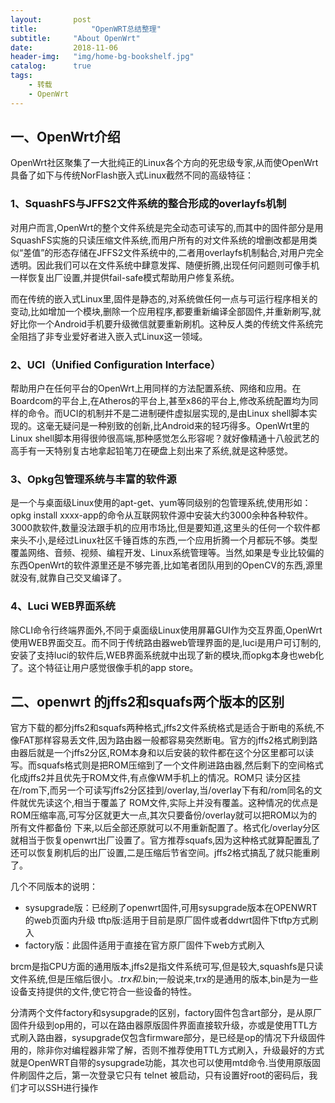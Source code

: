 ```yaml
---
layout:       post
title:            "OpenWRT总结整理"
subtitle:     "About OpenWrt"
date:         2018-11-06
header-img:   "img/home-bg-bookshelf.jpg"
catalog:      true
tags:
    - 转载
    - OpenWrt
---
```


## 一、OpenWrt介绍
OpenWrt社区聚集了一大批纯正的Linux各个方向的死忠级专家,从而使OpenWrt具备了如下与传统NorFlash嵌入式Linux截然不同的高级特征：

### 1、SquashFS与JFFS2文件系统的整合形成的overlayfs机制

对用户而言,OpenWrt的整个文件系统是完全动态可读写的,而其中的固件部分是用SquashFS实施的只读压缩文件系统,而用户所有的对文件系统的增删改都是用类似“差值”的形态存储在JFFS2文件系统中的,二者用overlayfs机制黏合,对用户完全透明。因此我们可以在文件系统中肆意发挥、随便折腾,出现任何问题则可像手机一样恢复出厂设置,并提供fail-safe模式帮助用户修复系统。

而在传统的嵌入式Linux里,固件是静态的,对系统做任何一点与可运行程序相关的变动,比如增加一个模块,删除一个应用程序,都要重新编译全部固件,并重新刷写,就好比你一个Android手机要升级微信就要重新刷机。这种反人类的传统文件系统完全阻挡了非专业爱好者进入嵌入式Linux这一领域。

### 2、UCI（Unified Configuration Interface）

帮助用户在任何平台的OpenWrt上用同样的方法配置系统、网络和应用。在Boardcom的平台上,在Atheros的平台上,甚至x86的平台上,修改系统配置均为同样的命令。而UCI的机制并不是二进制硬件虚拟层实现的,是由Linux shell脚本实现的。这毫无疑问是一种别致的创新,比Android来的轻巧得多。OpenWrt里的Linux shell脚本用得很帅很高端,那种感觉怎么形容呢？就好像精通十八般武艺的高手有一天特别复古地拿起铅笔刀在硬盘上刻出来了系统,就是这种感觉。

### 3、Opkg包管理系统与丰富的软件源

是一个与桌面级Linux使用的apt-get、yum等同级别的包管理系统,使用形如：opkg install xxxx-app的命令从互联网软件源中安装大约3000余种各种软件。3000款软件,数量没法跟手机的应用市场比,但是要知道,这里头的任何一个软件都来头不小,是经过Linux社区千锤百炼的东西,一个应用折腾一个月都玩不够。类型覆盖网络、音频、视频、编程开发、Linux系统管理等。当然,如果是专业比较偏的东西OpenWrt的软件源里还是不够完善,比如笔者团队用到的OpenCV的东西,源里就没有,就靠自己交叉编译了。

### 4、Luci WEB界面系统

除CLI命令行终端界面外,不同于桌面级Linux使用屏幕GUI作为交互界面,OpenWrt使用WEB界面交互。而不同于传统路由器web管理界面的是,luci是用户可订制的,安装了支持luci的软件后,WEB界面系统就中出现了新的模块,而opkg本身也web化了。这个特征让用户感觉很像手机的app store。

 
## 二、openwrt 的jffs2和squafs两个版本的区别

 官方下载的都分jffs2和squafs两种格式,jffs2文件系统格式是适合于断电的系统,不像FAT那样容易丢文件,因为路由器一般都容易突然断电。官方的jffs2格式刷到路由器后就是一个jffs2分区,ROM本身和以后安装的软件都在这个分区里都可以读写。而squafs格式则是把ROM压缩到了一个文件刷进路由器,然后剩下的空间格式化成jffs2并且优先于ROM文件,有点像WM手机上的情况。ROM只 读分区挂在/rom下,而另一个可读写jffs2分区挂到/overlay,当/overlay下有和/rom同名的文件就优先读这个,相当于覆盖了 ROM文件,实际上并没有覆盖。这种情况的优点是ROM压缩率高,可写分区就更大一点,其次只要备份/overlay就可以把ROM以为的所有文件都备份 下来,以后全部还原就可以不用重新配置了。格式化/overlay分区就相当于恢复openwrt出厂设置了。官方推荐squafs,因为这种格式就算配置乱了还可以恢复刷机后的出厂设置,二是压缩后节省空间。jffs2格式搞乱了就只能重刷了。

 几个不同版本的说明：
- sysupgrade版：已经刷了openwrt固件,可用sysupgrade版本在OPENWRT的web页面内升级
tftp版:适用于目前是原厂固件或者ddwrt固件下tftp方式刷入
- factory版：此固件适用于直接在官方原厂固件下web方式刷入

brcm是指CPU方面的通用版本,jffs2是指文件系统可写,但是较大,squashfs是只读文件系统,但是压缩后很小。*.trx和*.bin;一般说来,trx的是通用的版本,bin是为一些设备支持提供的文件,使它符合一些设备的特性。

 分清两个文件factory和sysupgrade的区别，factory固件包含art部分，是从原厂固件升级到op用的，可以在路由器原版固件界面直接软升级，亦或是使用TTL方式刷入路由器，sysupgrade仅包含firmware部分，是已经是op的情况下升级固件用的，除非你对编程器非常了解，否则不推荐使用TTL方式刷入，升级最好的方式就是OpenWRT自带的sysupgrade功能，其次也可以使用mtd命令.当使用原版固件刷固件之后，第一次登录它只有 telnet 被启动，只有设置好root的密码后，我们才可以SSH进行操作